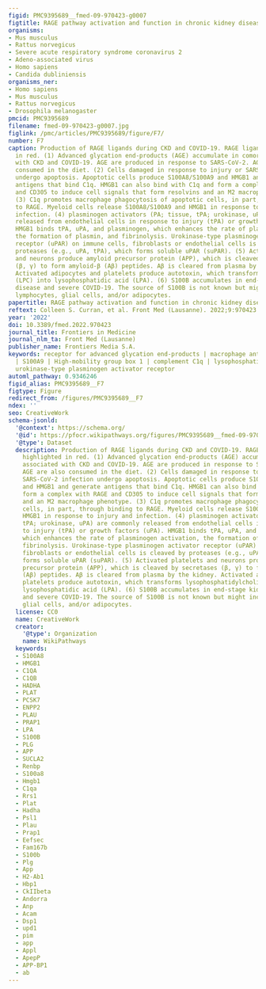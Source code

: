 ```yaml
---
figid: PMC9395689__fmed-09-970423-g0007
figtitle: RAGE pathway activation and function in chronic kidney disease and COVID-19
organisms:
- Mus musculus
- Rattus norvegicus
- Severe acute respiratory syndrome coronavirus 2
- Adeno-associated virus
- Homo sapiens
- Candida dubliniensis
organisms_ner:
- Homo sapiens
- Mus musculus
- Rattus norvegicus
- Drosophila melanogaster
pmcid: PMC9395689
filename: fmed-09-970423-g0007.jpg
figlink: /pmc/articles/PMC9395689/figure/F7/
number: F7
caption: Production of RAGE ligands during CKD and COVID-19. RAGE ligands are highlighted
  in red. (1) Advanced glycation end-products (AGE) accumulate in comorbidities associated
  with CKD and COVID-19. AGE are produced in response to SARS-CoV-2. AGE are also
  consumed in the diet. (2) Cells damaged in response to injury or SARS-CoV-2 infection
  undergo apoptosis. Apoptotic cells produce S100A8/S100A9 and HMGB1 and generate
  antigens that bind C1q. HMGB1 can also bind with C1q and form a complex with RAGE
  and CD305 to induce cell signals that form resolvins and an M2 macrophage phenotype.
  (3) C1q promotes macrophage phagocytosis of apoptotic cells, in part, through binding
  to RAGE. Myeloid cells release S100A8/S100A9 and HMGB1 in response to injury and
  infection. (4) plasminogen activators (PA; tissue, tPA; urokinase, uPA) are commonly
  released from endothelial cells in response to injury (tPA) or growth factors (uPA).
  HMGB1 binds tPA, uPA, and plasminogen, which enhances the rate of plasminogen activation,
  the formation of plasmin, and fibrinolysis. Urokinase-type plasminogen activator
  receptor (uPAR) on immune cells, fibroblasts or endothelial cells is cleaved by
  proteases (e.g., uPA, tPA), which forms soluble uPAR (suPAR). (5) Activated platelets
  and neurons produce amyloid precursor protein (APP), which is cleaved by secretases
  (β, γ) to form amyloid-β (Aβ) peptides. Aβ is cleared from plasma by the kidney.
  Activated adipocytes and platelets produce autotoxin, which transforms lysophosphatidylcholine
  (LPC) into lysophosphatidic acid (LPA). (6) S100B accumulates in end-stage kidney
  disease and severe COVID-19. The source of S100B is not known but might include
  lymphocytes, glial cells, and/or adipocytes.
papertitle: RAGE pathway activation and function in chronic kidney disease and COVID-19.
reftext: Colleen S. Curran, et al. Front Med (Lausanne). 2022;9:970423.
year: '2022'
doi: 10.3389/fmed.2022.970423
journal_title: Frontiers in Medicine
journal_nlm_ta: Front Med (Lausanne)
publisher_name: Frontiers Media S.A.
keywords: receptor for advanced glycation end-products | macrophage antigen 1 | S100A8
  | S100A9 | High-mobility group box 1 | complement C1q | lysophosphatidic acid |
  urokinase-type plasminogen activator receptor
automl_pathway: 0.9346246
figid_alias: PMC9395689__F7
figtype: Figure
redirect_from: /figures/PMC9395689__F7
ndex: ''
seo: CreativeWork
schema-jsonld:
  '@context': https://schema.org/
  '@id': https://pfocr.wikipathways.org/figures/PMC9395689__fmed-09-970423-g0007.html
  '@type': Dataset
  description: Production of RAGE ligands during CKD and COVID-19. RAGE ligands are
    highlighted in red. (1) Advanced glycation end-products (AGE) accumulate in comorbidities
    associated with CKD and COVID-19. AGE are produced in response to SARS-CoV-2.
    AGE are also consumed in the diet. (2) Cells damaged in response to injury or
    SARS-CoV-2 infection undergo apoptosis. Apoptotic cells produce S100A8/S100A9
    and HMGB1 and generate antigens that bind C1q. HMGB1 can also bind with C1q and
    form a complex with RAGE and CD305 to induce cell signals that form resolvins
    and an M2 macrophage phenotype. (3) C1q promotes macrophage phagocytosis of apoptotic
    cells, in part, through binding to RAGE. Myeloid cells release S100A8/S100A9 and
    HMGB1 in response to injury and infection. (4) plasminogen activators (PA; tissue,
    tPA; urokinase, uPA) are commonly released from endothelial cells in response
    to injury (tPA) or growth factors (uPA). HMGB1 binds tPA, uPA, and plasminogen,
    which enhances the rate of plasminogen activation, the formation of plasmin, and
    fibrinolysis. Urokinase-type plasminogen activator receptor (uPAR) on immune cells,
    fibroblasts or endothelial cells is cleaved by proteases (e.g., uPA, tPA), which
    forms soluble uPAR (suPAR). (5) Activated platelets and neurons produce amyloid
    precursor protein (APP), which is cleaved by secretases (β, γ) to form amyloid-β
    (Aβ) peptides. Aβ is cleared from plasma by the kidney. Activated adipocytes and
    platelets produce autotoxin, which transforms lysophosphatidylcholine (LPC) into
    lysophosphatidic acid (LPA). (6) S100B accumulates in end-stage kidney disease
    and severe COVID-19. The source of S100B is not known but might include lymphocytes,
    glial cells, and/or adipocytes.
  license: CC0
  name: CreativeWork
  creator:
    '@type': Organization
    name: WikiPathways
  keywords:
  - S100A8
  - HMGB1
  - C1QA
  - C1QB
  - HADHA
  - PLAT
  - PCSK7
  - ENPP2
  - PLAU
  - PRAP1
  - LPA
  - S100B
  - PLG
  - APP
  - SUCLA2
  - Renbp
  - S100a8
  - Hmgb1
  - C1qa
  - Rrs1
  - Plat
  - Hadha
  - Psl1
  - Plau
  - Prap1
  - Eefsec
  - Fam167b
  - S100b
  - Plg
  - App
  - H2-Ab1
  - Hbp1
  - CkIIbeta
  - Andorra
  - Anp
  - Acam
  - Dsp1
  - upd1
  - pim
  - app
  - Appl
  - ApepP
  - APP-BP1
  - ab
---
```

